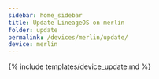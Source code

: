 ```yaml
---
sidebar: home_sidebar
title: Update LineageOS on merlin
folder: update
permalink: /devices/merlin/update/
device: merlin
---
```

{% include templates/device_update.md %}
